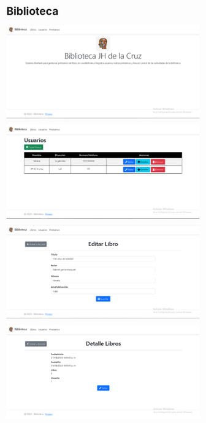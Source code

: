 # Biblioteca

![Home](./screenshots/img-01.png "Inicio")

![Home](./screenshots/img-02.png "Inicio")

![Home](./screenshots/img-03.png "Inicio")

![Home](./screenshots/img-04.png "Inicio")